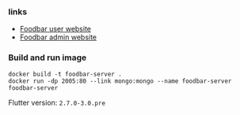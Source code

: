 ### links
- [Foodbar user website](http://ec2co-ecsel-1op6zyha6a2pa-1320295553.us-east-1.elb.amazonaws.com/)
- [Foodbar admin website](http://ec2co-ecsel-1op6zyha6a2pa-1320295553.us-east-1.elb.amazonaws.com/admin)
### Build and run image
```
docker build -t foodbar-server .
docker run -dp 2005:80 --link mongo:mongo --name foodbar-server foodbar-server
```

Flutter version: `2.7.0-3.0.pre`